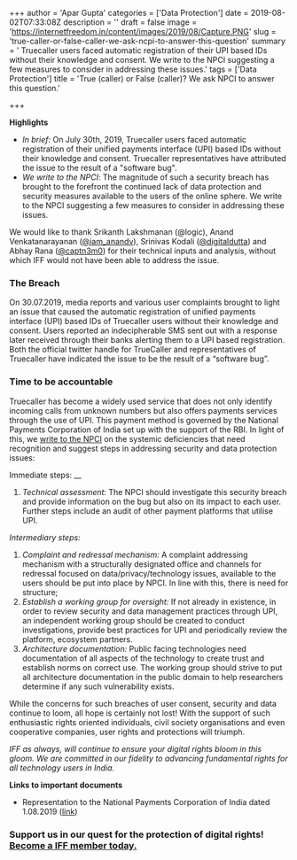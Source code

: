 +++
author = 'Apar Gupta'
categories = ['Data Protection']
date = 2019-08-02T07:33:08Z
description = ''
draft = false
image = 'https://internetfreedom.in/content/images/2019/08/Capture.PNG'
slug = 'true-caller-or-false-caller-we-ask-ncpi-to-answer-this-question'
summary = ' Truecaller users faced automatic registration of their UPI based IDs without their knowledge and consent.  We write to the NPCI suggesting a few measures to consider in addressing these issues.'
tags = ['Data Protection']
title = 'True (caller) or False (caller)? We ask NPCI to answer this question.'

+++


**Highlights**

* _In brief:_ On July 30th, 2019, Truecaller users faced automatic registration of their unified payments interface (UPI) based IDs without their knowledge and consent. Truecaller representatives have attributed the issue to the result of a "software bug".
* _We write to the NPCI_:  The magnitude of such a security breach has brought to the forefront the continued lack of data protection and security measures available to the users of the online sphere. We write to the NPCI suggesting a few measures to consider in addressing these issues.

We would like to thank Srikanth Lakshmanan (@logic), Anand Venkatanarayanan ([@iam_anandv](https://twitter.com/iam_anandv)), Srinivas Kodali ([@digitaldutta](https://twitter.com/digitaldutta)) and Abhay Rana ([@captn3m0](https://twitter.com/captn3m0)) for their technical inputs and analysis, without which IFF would not have been able to address the issue.

### The Breach

On 30.07.2019, media reports and various user complaints brought to light an issue that caused the automatic registration of unified payments interface (UPI) based IDs of Truecaller users without their knowledge and consent. Users reported an indecipherable SMS sent out with a response later received through their banks alerting them to a UPI based registration. Both the official twitter handle for TrueCaller and representatives of Truecaller have indicated the issue to be the result of a “software bug”.

### Time to be accountable

Truecaller has become a widely used service that does not only identify incoming calls from unknown numbers but also offers payments services through the use of UPI. This payment method is governed by the National Payments Corporation of India set up with the support of the RBI. In light of this, we [write to the NPCI](https://drive.google.com/open?id=1IeG8YsMJradxS3cvNPrSYA80T5Jz3fWL) on the systemic deficiencies that need recognition and suggest steps in addressing security and data protection issues:

Immediate steps: __

1. _Technical assessment_: The NPCI should investigate this security breach and provide information on the bug but also on its impact to each user.  Further steps include an audit of other payment platforms that utilise UPI.

_Intermediary steps:_

1. _Complaint and redressal mechanism:_ A complaint addressing mechanism with a structurally designated office and channels for redressal focused on data/privacy/technology issues, available to the users should be put into place by NPCI. In line with this, there is need for structure;
2. _Establish a working group for oversight:_ If not already in existence, in order to review security and data management practices through UPI, an independent working group should be created to conduct investigations, provide best practices for UPI and periodically review the platform, ecosystem partners.
3. _Architecture documentation:_ Public facing technologies need documentation of all aspects of the technology to create trust and establish norms on correct use. The working group should strive to put all architecture documentation in the public domain to help researchers determine if any such vulnerability exists.

While the concerns for such breaches of user consent, security and data continue to loom, all hope is certainly not lost! With the support of such enthusiastic rights oriented individuals, civil society organisations and even cooperative companies, user rights and protections will triumph.

_IFF as always, will continue to ensure your digital rights bloom in this gloom. We are committed in our fidelity to advancing fundamental rights for all technology users in India._

**Links to important documents**

* Representation to the National Payments Corporation of India dated 1.08.2019  ([link](https://drive.google.com/open?id=1IeG8YsMJradxS3cvNPrSYA80T5Jz3fWL))

### Support us in our quest for the protection of digital rights! [Become a IFF member today.](https://internetfreedom.in/donate/)

